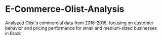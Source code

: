 # E-Commerce-Olist-Analysis
Analyzed Olist's commercial data from 2016-2018, focusing on customer behavior and pricing performance for small and medium-sized businesses in Brazil.
